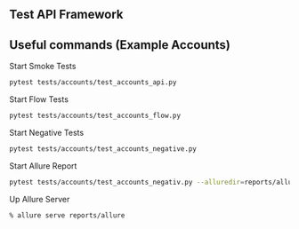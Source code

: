 ## Test API Framework


## Useful commands (Example Accounts)

Start Smoke Tests
```sh
pytest tests/accounts/test_accounts_api.py
```

Start Flow Tests
```sh
pytest tests/accounts/test_accounts_flow.py
```

Start Negative Tests
```sh
pytest tests/accounts/test_accounts_negative.py
```
Start Allure Report
```sh
pytest tests/accounts/test_accounts_negativ.py --alluredir=reports/allure
```

Up Allure Server
```sh
% allure serve reports/allure   
```
